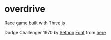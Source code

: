 overdrive
=========

Race game built with Three.js

Dodge Challenger 1970 by [Sethon](http://www.blendswap.com/user/Sethon)
[Font](http://mrdoob.github.io/three.js/examples/fonts/helvetiker_bold.typeface.js) from [here](http://mrdoob.github.io/three.js/examples/webgl_geometry_tessellation.html)